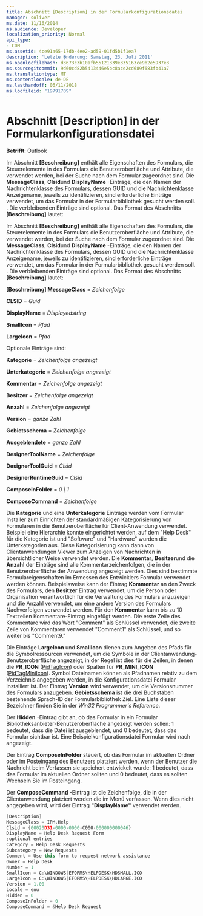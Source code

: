 ```yaml
---
title: Abschnitt [Description] in der Formularkonfigurationsdatei
manager: soliver
ms.date: 11/16/2014
ms.audience: Developer
localization_priority: Normal
api_type:
- COM
ms.assetid: 4ce91a65-17db-4ee2-ad59-01fd5b1f1ea7
description: 'Letzte �nderung: Samstag, 23. Juli 2011'
ms.openlocfilehash: d3673c3b10afb55121339e335163ce9b2e5937e3
ms.sourcegitcommit: 9d60cd82b5413446e5bc8ace2cd689f683fb41a7
ms.translationtype: MT
ms.contentlocale: de-DE
ms.lasthandoff: 06/11/2018
ms.locfileid: "19791709"
---
```

# <a name="form-configuration-file-description-section"></a>Abschnitt [Description] in der Formularkonfigurationsdatei
 
**Betrifft**: Outlook 
  
Im Abschnitt **[Beschreibung]** enthält alle Eigenschaften des Formulars, die Steuerelemente in des Formulars die Benutzeroberfläche und Attribute, die verwendet werden, bei der Suche nach dem Formular zugeordnet sind. Die **MessageClass**, **Clsid**und **DisplayName** -Einträge, die den Namen der Nachrichtenklasse des Formulars, dessen GUID und die Nachrichtenklasse Anzeigename, jeweils zu identifizieren, sind erforderliche Einträge verwendet, um das Formular in der Formularbibliothek gesucht werden soll. . Die verbleibenden Einträge sind optional. Das Format des Abschnitts **[Beschreibung]** lautet: 
  
Im Abschnitt **[Beschreibung]** enthält alle Eigenschaften des Formulars, die Steuerelemente in des Formulars die Benutzeroberfläche und Attribute, die verwendet werden, bei der Suche nach dem Formular zugeordnet sind. Die **MessageClass**, **Clsid**und **DisplayName** -Einträge, die den Namen der Nachrichtenklasse des Formulars, dessen GUID und die Nachrichtenklasse Anzeigename, jeweils zu identifizieren, sind erforderliche Einträge verwendet, um das Formular in der Formularbibliothek gesucht werden soll. . Die verbleibenden Einträge sind optional. Das Format des Abschnitts **[Beschreibung]** lautet: 
  
 **[Beschreibung] MessageClass** =  _Zeichenfolge_
  
 **CLSID** =  _Guid_
  
 **DisplayName** =  _Displayedstring_
  
 **SmallIcon** =  _Pfad_
  
 **LargeIcon** =  _Pfad_
  
Optionale Einträge sind:
  
 **Kategorie** =  _Zeichenfolge angezeigt_
  
 **Unterkategorie** =  _Zeichenfolge angezeigt_
  
 **Kommentar** =  _Zeichenfolge angezeigt_
  
 **Besitzer** =  _Zeichenfolge angezeigt_
  
 **Anzahl** =  _Zeichenfolge angezeigt_
  
 **Version** =  _ganze Zahl_
  
 **Gebietsschema** =  _Zeichenfolge_
  
 **Ausgeblendete** =  _ganze Zahl_
  
 **DesignerToolName** =  _Zeichenfolge_
  
 **DesignerToolGuid** =  _Clsid_
  
 **DesignerRuntimeGuid** =  _Clsid_
  
 **ComposeInFolder** =  _0 | 1_
  
 **ComposeCommand** =  _Zeichenfolge_
  
Die **Kategorie** und eine **Unterkategorie** Einträge werden vom Formular Installer zum Einrichten der standardmäßigen Kategorisierung von Formularen in die Benutzeroberfläche für Client-Anwendung verwendet. Beispiel eine Hierarchie konnte eingerichtet werden, auf dem "Help Desk" für die Kategorie ist und "Software" und "Hardware" wurden die Unterkategorien aus. Diese Kategorisierung kann dann von Clientanwendungen Viewer zum Anzeigen von Nachrichten in übersichtlicher Weise verwendet werden. Die **Kommentar**, **Besitzer**und die **Anzahl** der Einträge sind alle Kommentarzeichenfolgen, die in der Benutzeroberfläche der Anwendung angezeigt werden. Dies sind bestimmte Formulareigenschaften im Ermessen des Entwicklers Formular verwendet werden können. Beispielsweise kann der Eintrag **Kommentar** an den Zweck des Formulars, den **Besitzer** Eintrag verwendet, um die Person oder Organisation verantwortlich für die Verwaltung des Formulars anzuzeigen und die Anzahl verwendet, um eine andere Version des Formulars Nachverfolgen verwendet werden. Für den **Kommentar** kann bis zu 10 Textzeilen Kommentare-Eintrag eingefügt werden. Die erste Zeile des Kommentare wird das Wort "Comment" als Schlüssel verwendet, die zweite Zeile von Kommentaren verwendet "Comment1" als Schlüssel, und so weiter bis "Comment9." 
  
Die Einträge **LargeIcon** und **SmallIcon** dienen zum Angeben des Pfads für die Symbolressourcen verwendet, um die Symbole in der Clientanwendung-Benutzeroberfläche angezeigt, in der Regel ist dies für die Zeilen, in denen die **PR_ICON** ([PidTagIcon](pidtagicon-canonical-property.md)) oder Spalten für **PR_MINI_ICON** ([PidTagMiniIcon](pidtagminiicon-canonical-property.md)). Symbol Dateinamen können als Pfadnamen relativ zu dem Verzeichnis angegeben werden, in die Konfigurationsdatei Formular installiert ist. Der Eintrag **Version** wird verwendet, um die Versionsnummer des Formulars anzugeben. **Gebietsschema** ist die drei Buchstaben bestehende Sprach-ID der Formularbibliothek Ziel. Eine Liste dieser Bezeichner finden Sie in der _Win32 Programmer's Reference_.
  
Der **Hidden** -Eintrag gibt an, ob das Formular in ein Formular Bibliotheksanbieter-Benutzeroberfläche angezeigt werden sollen: 1 bedeutet, dass die Datei ist ausgeblendet, und 0 bedeutet, dass das Formular sichtbar ist. Eine Beispielkonfigurationsdatei Formular wird nach angezeigt. 
  
Der Eintrag **ComposeInFolder** steuert, ob das Formular im aktuellen Ordner oder im Posteingang des Benutzers platziert werden, wenn der Benutzer die Nachricht beim Verfassen sie speichert entwickelt wurde: 1 bedeutet, dass das Formular im aktuellen Ordner sollten und 0 bedeutet, dass es sollten Wechseln Sie im Posteingang. 
  
Der **ComposeCommand** -Eintrag ist die Zeichenfolge, die in der Clientanwendung platziert werden die im Menü verfassen. Wenn dies nicht angegeben wird, wird der Eintrag **"DisplayName"** verwendet werden. 
  
```cpp
[Description]
MessageClass = IPM.Help
Clsid = {00020D31-0000-0000-C000-000000000046}
DisplayName = Help Desk Request Form
;optional entries
Category = Help Desk Requests
Subcategory = New Requests
Comment = Use this form to request network assistance
Owner = Help Desk
Number = 1
SmallIcon = C:\WINDOWS|EFORMS\HELPDESK\HDSMALL.ICO
LargeIcon = C:\WINDOWS|EFORMS\HELPDESK\HDLARGE.ICO
Version = 1.00
Locale = enu
Hidden = 0
ComposeInFolder = 0
ComposeCommand = &Help Desk Request
 
```


